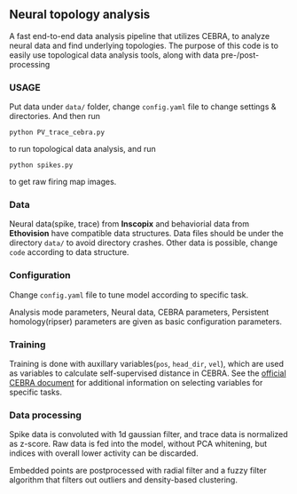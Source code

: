 ## Neural topology analysis

A fast end-to-end data analysis pipeline that utilizes CEBRA, to analyze neural data and find underlying topologies.
The purpose of this code is to easily use topological data analysis tools, along with data pre-/post-processing 

### USAGE
Put data under `data/` folder, change `config.yaml` file to change settings & directories. And then run

```console
python PV_trace_cebra.py
```

to run topological data analysis, and run

```console
python spikes.py
```

to get raw firing map images.

### Data

Neural data(spike, trace) from **Inscopix** and behaviorial data from **Ethovision** have compatible data structures.
Data files should be under the directory `data/` to avoid directory crashes.
Other data is possible, change `code` according to data structure.

### Configuration

Change `config.yaml` file to tune model according to specific task.

Analysis mode parameters, Neural data, CEBRA parameters, Persistent homology(ripser) parameters are given as basic configuration parameters.

### Training

Training is done with auxillary variables(`pos`, `head_dir`, `vel`), which are used as variables to calculate self-supervised distance in CEBRA. See the [official CEBRA document](https://cebra.ai/docs/) for additional information on selecting variables for specific tasks.

### Data processing

Spike data is convoluted with 1d gaussian filter, and trace data is normalized as z-score. Raw data is fed into the model, without PCA whitening, but indices with overall lower activity can be discarded.

Embedded points are postprocessed with radial filter and a fuzzy filter algorithm that filters out outliers and density-based clustering.
